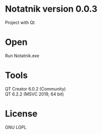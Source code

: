 # Notatnik version 0.0.3

Project with Qt 

# Open 

Run Notatnik.exe  


# Tools
QT Creator 6.0.2 (Community)  
QT 6.2.2 (MSVC 2019, 64 bit)  

# License
GNU LGPL
